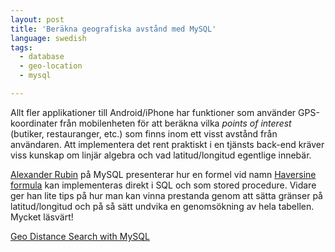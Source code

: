 ```yaml
---
layout: post
title: 'Beräkna geografiska avstånd med MySQL'
language: swedish
tags:
  - database
  - geo-location
  - mysql

---
```


<p>Allt fler applikationer till Android/iPhone har funktioner som använder GPS-koordinater från mobilenheten för att beräkna vilka <i>points of interest</i> (butiker, restauranger, etc.) som finns inom ett visst avstånd från användaren. Att implementera det rent praktiskt i en tjänsts back-end kräver viss kunskap om linjär algebra och vad latitud/longitud egentlige innebär.</p>

<p><a href="http://www.arubin.org/blog/" target="_blank">Alexander Rubin</a> på MySQL presenterar hur en formel vid namn <a href="http://en.wikipedia.org/wiki/Haversine_formula" target="_blank">Haversine formula</a> kan implementeras direkt i SQL och som stored procedure. Vidare ger han lite tips på hur man kan vinna prestanda genom att sätta gränser på latitud/longitud och på så sätt undvika en genomsökning av hela tabellen. Mycket läsvärt!</p>

<a title="View Geo Distance Search with MySQL on Scribd" href="http://www.scribd.com/doc/2569355/Geo-Distance-Search-with-MySQL">Geo Distance Search with MySQL</a>
